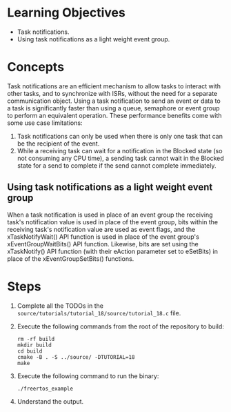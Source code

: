 # Learning Objectives
* Task notifications.
* Using task notifications as a light weight event group.

# Concepts
Task notifications are an efficient mechanism to allow tasks to interact with
other tasks, and to synchronize with ISRs, without the need for a separate
communication object. Using a task notification to send an event or data to a
task is significantly faster than using a queue, semaphore or event group to
perform an equivalent operation. These performance benefits come with some use
case limitations:

1. Task notifications can only be used when there is only one task that
can be the recipient of the event.
1. While a receiving task can wait for a notification in the Blocked state
(so not consuming any CPU time), a sending task cannot wait in the Blocked
state for a send to complete if the send cannot complete immediately.

## Using task notifications as a light weight event group
When a task notification is used in place of an event group the receiving
task's notification value is used in place of the event group, bits within
the receiving task's notification value are used as event flags, and the
xTaskNotifyWait() API function is used in place of the event group's
xEventGroupWaitBits() API function. Likewise, bits are set using the
xTaskNotify() API function (with their eAction parameter set to eSetBits) in
place of the xEventGroupSetBits() functions.

# Steps
1. Complete all the TODOs in the `source/tutorials/tutorial_18/source/tutorial_18.c`
   file.

1. Execute the following commands from the root of the repository to build:
   ```shell
   rm -rf build
   mkdir build
   cd build
   cmake -B . -S ../source/ -DTUTORIAL=18
   make
   ```

1. Execute the following command to run the binary:
   ```shell
   ./freertos_example
   ```

1. Understand the output.
